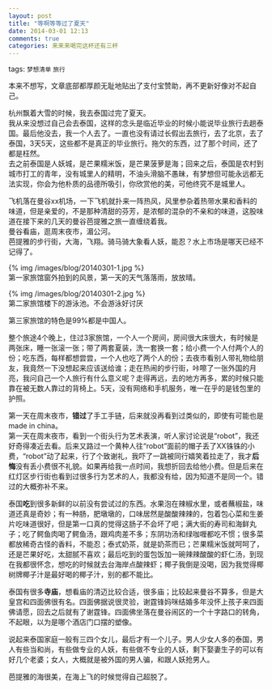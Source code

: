 ```yaml
---
layout: post
title: "等啊等等过了夏天"
date: 2014-03-01 12:13
comments: true
categories: 来来来喝完这杯还有三杯
---
```

tags: `梦想清单` `旅行`
<br>

本来不想写，文章底部都厚颜无耻地贴出了支付宝赞助，再不更新好像对不起自己。

杭州飘着大雪的时候，我去泰国过完了夏天。<br>
我从来没想过自己会去泰国，这样的念头是临近毕业的时候小能说毕业旅行去趟泰国。最后他没去，我一个人去了。一直也没有请过长假出去旅行，去了北京，去了泰国，3天5天，这些都不是真正的毕业旅行。拖欠的东西，过了那个时间，还了都是枉然。<br>
去之前泰国是人妖城，是芒果糯米饭，是芒果菠萝是海；回来之后，泰国是农村到城市打工的青年，没有城里人的精明，不油头滑脑不愚昧，有梦想但可能永远都无法实现，你会为他朴质的品德所吸引，你欣赏他的美，可他终究不是城里人。

飞机落在曼谷xx机场，一下飞机就扑来一阵热风，风里参杂着热带水果和香料的味道，但是亲爱的，不是那种清甜的芬芳，是浓郁的混杂的不亲和的味道，这股味道在接下来的几天的曼谷芭提雅之旅一直缠绕着我。<br>
曼谷看庙，逛周末夜市，湄公河。<br>
芭提雅的步行街，大海，飞翔。骑马骑大象看人妖，能忍？水上市场是哪天已经不记得了。

{% img /images/blog/20140301-1.jpg %}<br>
第一家旅馆窗外拍到的风景，第一天的天气落落雨，放放晴。

{% img /images/blog/20140301-2.jpg %}<br>
第二家旅馆楼下的游泳池。不会游泳好讨厌

第三家旅馆的特色是99%都是中国人。

整个旅途4个晚上，住过3家旅馆，一个人一个房间，房间很大床很大，有时候是两张床，睡一张滚一张；带了两套夏装，洗一套换一套；给小费一个人付两个人的份；吃东西，每样都想尝尝，一个人也吃了两个人的份；去夜市看别人带礼物给朋友，我竟然一下没想起来应该送给谁；走在热闹的步行街，咔嚓了一张外国的月亮，我问自己一个人旅行有什么意义呢？走得再远，去的地方再多，累的时候只能靠在被无数人靠过的背椅上。5天，没有网络和手机服务，唯一在乎的是钱包里的护照。

第一天在周末夜市，**错过**了手工手链，后来就没再看到过类似的，即使有可能也是made in china。<br>
第一天在周末夜市，看到一个街头行为艺术表演，听人家讨论说是“robot”，我还好奇得凑近去看。后来又路过一个黄种人往“robot”面前的帽子丢了XX铢铢的小费，“robot”动了起来，行了个致谢礼，我吓了一跳被同行嬉笑着拉走了，我才**后悔**没有丢小费很不礼貌。如果再给我一点时间，我想折回去给他小费。但是后来在红灯区步行街也看到过很多行为艺术的人，我都没有给，因为知道不是同一个。错过的大概弥补不来。

泰国**吃**到很多新鲜的以前没有尝试过的东西。水果泡在辣椒水里，或者蘸椒盐，味道还真是奇妙；有一种肠，肥墩墩的，口味居然是酸酸辣辣的，包着包心菜和生姜片吃味道很好，但是第一口真的觉得这肠子不会坏了吧；满大街的寿司和海鲜丸子；吃了鳄鱼肉喝了鳄鱼汤，跟鸡肉差不多；东阴功汤和绿咖喱都吃不惯；很多菜都放稀奇古怪的香料，不能忍；泰式奶茶，就是奶茶而已；芒果糯米饭就呵呵了，还是芒果好吃，太甜腻不喜欢；最后吃到的蛋包饭加一碗辣辣酸酸的虾仁汤，到现在我都很怀念，想吃的时候就去台海岸点酸辣虾；椰子我倒是没喝，因为我觉得椰树牌椰子汁是最好喝的椰子汁，别的都不能比。

泰国有很多**寺庙**，想看庙的清迈比较合适，很多庙；比较起来曼谷不算多，但是大皇宫和四面佛很有名。四面佛据说很灵验，谢霆锋妈咪结婚多年没怀上孩子来四面佛请愿，回去之后就有了谢霆锋。四面佛坐落在曼谷闹区的一个十字路口的转角，不起眼，以为是哪个酒店门口摆的塑像。

说起来泰国家庭一般有三四个女儿，最后才有一个儿子。男人少女人多的泰国，男人有些当和尚，有些做专业的人妖，有些做不专业的人妖，剩下娶妻生子的可以有好几个老婆；女人，大概就是被外国的男人骗，和跟人妖抢男人。

芭提雅的海很美，在海上飞的时候觉得自己超脱了。


























